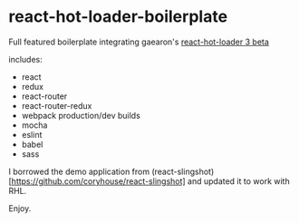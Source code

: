 # react-hot-loader-boilerplate

Full featured boilerplate integrating gaearon's [react-hot-loader 3 beta](https://github.com/gaearon/react-hot-boilerplate/) 

includes:
- react
- redux
- react-router
- react-router-redux
- webpack production/dev builds
- mocha
- eslint
- babel
- sass

I borrowed the demo application from (react-slingshot)[https://github.com/coryhouse/react-slingshot] and updated it to work with RHL.

Enjoy.

